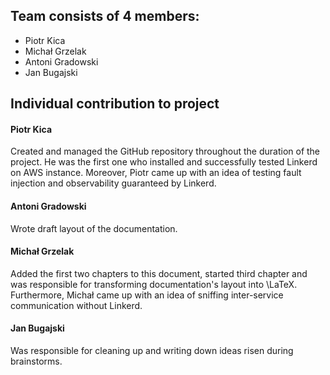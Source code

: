 ## Team consists of 4 members:
- Piotr Kica
- Michał Grzelak
- Antoni Gradowski
- Jan Bugajski

## Individual contribution to project

#### Piotr Kica 
Created and managed the GitHub repository throughout the duration of
the project. He was the first one who installed and successfully tested Linkerd
on AWS instance. Moreover, Piotr came up with an idea of testing fault
injection and observability guaranteed by Linkerd.

#### Antoni Gradowski 
Wrote draft layout of the documentation.

#### Michał Grzelak
Added the first two chapters to this document, started third
chapter and was responsible for transforming documentation's layout into
\LaTeX. Furthermore, Michał came up with an idea of sniffing inter-service
communication without Linkerd.

#### Jan Bugajski 
Was responsible for cleaning up and writing down ideas risen
during brainstorms.

